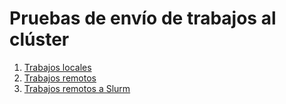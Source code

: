 # Pruebas de envío de trabajos al clúster

1. [Trabajos locales](locales/readme.md)
1. [Trabajos remotos](remotos/readme.md)
1. [Trabajos remotos a Slurm](remotos-slurm/readme.md)